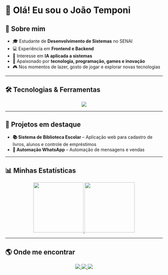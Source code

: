 # 👋 Olá! Eu sou o João Temponi  

## 🚀 Sobre mim  
- 🎓 Estudante de **Desenvolvimento de Sistemas** no SENAI  
- 💻 Experiência em **Frontend e Backend**  
- 🤖 Interesse em **IA aplicada a sistemas**  
- 🎯 Apaixonado por **tecnologia, programação, games e inovação**  
- 🎮 Nos momentos de lazer, gosto de jogar e explorar novas tecnologias  

---

## 🛠️ Tecnologias & Ferramentas  
<p align="center">
  <img src="https://skillicons.dev/icons?i=html,css,js,ts,react,nodejs,express,postgres,git,github,docker,linux,vscode,figma" />
</p>

---

## 📌 Projetos em destaque  
- **📚 Sistema de Biblioteca Escolar** – Aplicação web para cadastro de livros, alunos e controle de empréstimos  
- **🤖 Automação WhatsApp** – Automação de mensagens e vendas  

---

## 📊 Minhas Estatísticas  
<div align="center">

<a href="https://github.com/joaotemponi">
  <img height="160em" src="https://github-readme-stats.vercel.app/api?username=joaotemponi&show_icons=true&theme=github_dark&include_all_commits=true&count_private=true&hide_border=true"/>
  <img height="160em" src="https://github-readme-stats.vercel.app/api/top-langs/?username=joaotemponi&layout=compact&langs_count=7&theme=github_dark&hide_border=true"/>
</a>

</div>

---

## 🌎 Onde me encontrar  
<p align="center">
  <a href="https://www.linkedin.com/in/jo%C3%A3opedrotemponi/" target="_blank">
    <img src="https://img.shields.io/badge/LinkedIn-0A66C2.svg?style=for-the-badge&logo=linkedin&logoColor=white"/>
  </a>
  <a href="mailto:joao3gamerbr@gmail.com" target="_blank">
    <img src="https://img.shields.io/badge/Gmail-EA4335.svg?style=for-the-badge&logo=gmail&logoColor=white"/>
  </a>
  <a href="https://github.com/joaotemponi" target="_blank">
    <img src="https://img.shields.io/badge/GitHub-181717.svg?style=for-the-badge&logo=github&logoColor=white"/>
  </a>
</p>
